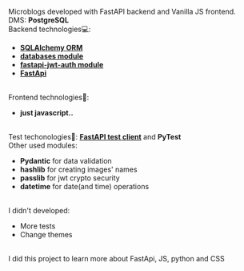 Microblogs developed with FastAPI backend and Vanilla JS frontend.<br>
DMS: <b>PostgreSQL</b><br>
Backend technologies💻:
<ul>
  <li><a href="https://docs.sqlalchemy.org/en/14/orm/" target="_blank"><b>SQLAlchemy ORM</b></a></li>
  <li><a href="https://pypi.org/project/databases/" target="_blank"><b>databases module</b></a></li>
  <li><a href="https://pypi.org/project/fastapi-jwt-auth/" target="_blank"><b>fastapi-jwt-auth module</b></a></li>
  <li><a href="https://fastapi.tiangolo.com/" target="_blank"><b>FastApi</b></a></li>
</ul><br>
Frontend technologies👀:
<ul>
  <li><b>just javascript..</b></li>
</ul><br>
Test techonologies📜: 
  <a href="https://fastapi.tiangolo.com/ru/tutorial/testing/" target="_blank"><b>FastAPI test client</b></a> and <b>PyTest</b><br>
Other used modules:
<ul>
  <li><b>Pydantic</b> for data validation</li>
  <li><b>hashlib</b> for creating images' names</li>
  <li><b>passlib</b> for jwt crypto security</li>
  <li><b>datetime</b> for date(and time) operations</li>
</ul><br>
I didn't developed:
<ul>
  <li>More tests</li>
  <li>Change themes</li>
</ul>
<br>
I did this project to learn more about FastApi, JS, python and CSS
